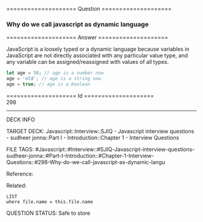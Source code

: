 ==================== Question ====================  

### Why do we call javascript as dynamic language  

==================== Answer ====================  

JavaScript is a loosely typed or a dynamic language because variables in
JavaScript are not directly associated with any particular value type, and any
variable can be assigned/reassigned with values of all types.

```javascript
let age = 50; // age is a number now
age = 'old'; // age is a string now
age = true; // age is a boolean
```

==================== Id ====================  
298

---

DECK INFO

TARGET DECK: Javascript::Interview::SJIQ - Javascript interview questions - sudheer jonna::Part I - Introduction::Chapter 1 - Interview Questions

FILE TAGS: #Javascript::#Interview::#SJIQ-Javascript-interview-questions-sudheer-jonna::#Part-I-Introduction::#Chapter-1-Interview-Questions::#298-Why-do-we-call-javascript-as-dynamic-langu

Reference:

Related:

```dataview
LIST
where file.name = this.file.name
```

QUESTION STATUS: Safe to store

